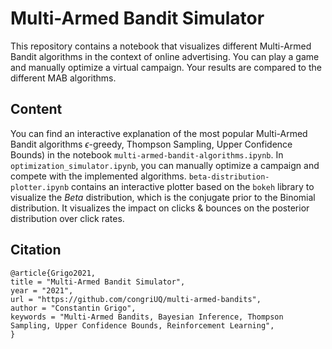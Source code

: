 # Multi-Armed Bandit Simulator
This repository contains a notebook that visualizes different Multi-Armed Bandit algorithms in the context of online advertising. You can play a game and manually optimize a virtual campaign. Your results are compared to the different MAB algorithms. 

## Content
You can find an interactive explanation of the most popular Multi-Armed Bandit algorithms $\epsilon$-greedy, Thompson Sampling, Upper Confidence Bounds) in the notebook `multi-armed-bandit-algorithms.ipynb`. In `optimization_simulator.ipynb`, you can manually optimize a campaign and compete with the implemented algorithms. `beta-distribution-plotter.ipynb` contains an interactive plotter based on the `bokeh` library to visualize the $Beta$ distribution, which is the conjugate prior to the Binomial distribution. It visualizes the impact on clicks & bounces on the posterior distribution over click rates.

## Citation
```
@article{Grigo2021,
title = "Multi-Armed Bandit Simulator",
year = "2021",
url = "https://github.com/congriUQ/multi-armed-bandits",
author = "Constantin Grigo",
keywords = "Multi-Armed Bandits, Bayesian Inference, Thompson Sampling, Upper Confidence Bounds, Reinforcement Learning",
}
```
